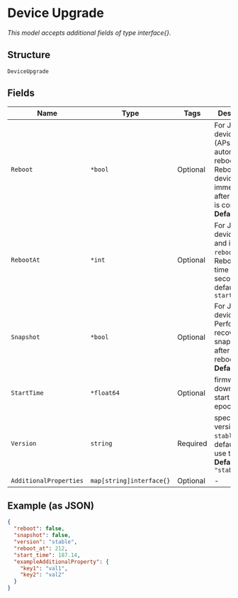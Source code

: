 
# Device Upgrade

*This model accepts additional fields of type interface{}.*

## Structure

`DeviceUpgrade`

## Fields

| Name | Type | Tags | Description |
|  --- | --- | --- | --- |
| `Reboot` | `*bool` | Optional | For Junos devices only (APs are automatically rebooted). Reboot device immediately after upgrade is completed<br>**Default**: `false` |
| `RebootAt` | `*int` | Optional | For Junos devices only and if `reboot`==`true`. Reboot start time in epoch seconds, default is `start_time` |
| `Snapshot` | `*bool` | Optional | For Junos devices only. Perform recovery snapshot after device is rebooted<br>**Default**: `false` |
| `StartTime` | `*float64` | Optional | firmware download start time in epoch |
| `Version` | `string` | Required | specific version / `stable`, default is to use the latest<br>**Default**: `"stable"` |
| `AdditionalProperties` | `map[string]interface{}` | Optional | - |

## Example (as JSON)

```json
{
  "reboot": false,
  "snapshot": false,
  "version": "stable",
  "reboot_at": 212,
  "start_time": 187.14,
  "exampleAdditionalProperty": {
    "key1": "val1",
    "key2": "val2"
  }
}
```

